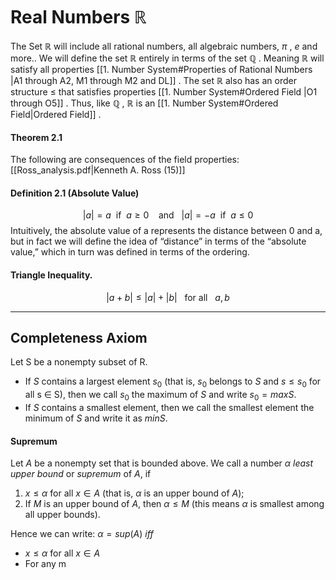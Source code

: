 # Real Numbers $\mathbb{R}$

The Set $\mathbb{R}$ will include all rational numbers, all algebraic numbers, $\pi$ , $e$ and more..
We will define the set $\mathbb{R}$ entirely in terms of the set $\mathbb{Q}$ .
Meaning $\mathbb{R}$ will satisfy all properties [[1. Number System#Properties of Rational Numbers |A1 through A2, M1 through M2 and DL]] . 
The set $\mathbb{R}$ also has an order structure $\leq$ that satisfies properties [[1. Number System#Ordered Field |O1 through O5]] .
Thus, like $\mathbb{Q}$ , $\mathbb{R}$ is an [[1. Number System#Ordered Field|Ordered Field]] .

#### Theorem 2.1
The following are consequences of the field properties:
[[Ross_analysis.pdf|Kenneth A. Ross (15)]] 

#### Definition 2.1 (Absolute Value)
$$
|a| = a \:\text{   if  } \:a \geq 0 \:\:\:\:\text{and} \:\:\:|a|=-a \:\: \text{if} \:\:a \leq 0
$$
Intuitively, the absolute value of a represents the distance between 0 and a, but in fact we will define the idea of “distance” in terms of the “absolute value,” which in turn was defined in terms of the ordering.

#### Triangle Inequality.
$$
|a+b| \leq |a|+|b| \:\:\:\text{for all} \:\:\: a,b
$$

--- 

## Completeness Axiom

Let S be a nonempty subset of R. 
- If $S$ contains a largest element $s_{0}$ (that is, $s_{0}$ belongs to $S$ and $s ≤ s_{0}$ for all s ∈ S), then we call $s_{0}$ the maximum of $S$ and write $s_{0} = max S$. 
- If $S$ contains a smallest element, then we call the smallest element the minimum of $S$ and write it as $min S$.

#### Supremum

Let $A$ be a nonempty set that is bounded above. We call a number $α$ _least upper bound_ or _supremum_ of $A$, if

1.  $x≤α$ for all $x \in A$ (that is, $α$ is an upper bound of $A$);
2.  If $M$ is an upper bound of $A$, then $α \leq M$ (this means $α$ is smallest among all upper bounds).

Hence we can write:
$\alpha = sup(A)$  $iff$
- $x \leq \alpha$ for all $x \in A$
- For any m

